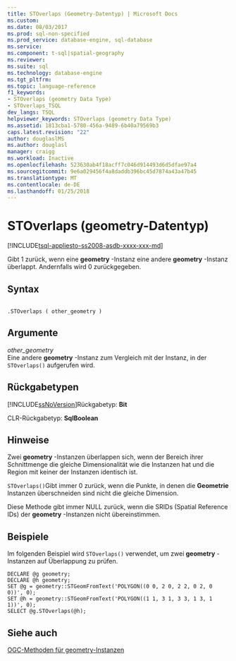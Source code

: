 ```yaml
---
title: STOverlaps (Geometry-Datentyp) | Microsoft Docs
ms.custom: 
ms.date: 08/03/2017
ms.prod: sql-non-specified
ms.prod_service: database-engine, sql-database
ms.service: 
ms.component: t-sql|spatial-geography
ms.reviewer: 
ms.suite: sql
ms.technology: database-engine
ms.tgt_pltfrm: 
ms.topic: language-reference
f1_keywords:
- STOverlaps (geometry Data Type)
- STOverlaps_TSQL
dev_langs: TSQL
helpviewer_keywords: STOverlaps (geometry Data Type)
ms.assetid: 1813cba1-5780-456a-9489-6b40a79569b3
caps.latest.revision: "22"
author: douglaslMS
ms.author: douglasl
manager: craigg
ms.workload: Inactive
ms.openlocfilehash: 523630ab4f18acff7c046d914493d6d5dfae97a4
ms.sourcegitcommit: 9e6a029456f4a8daddb396bc45d7874a43a47b45
ms.translationtype: MT
ms.contentlocale: de-DE
ms.lasthandoff: 01/25/2018
---
```

# <a name="stoverlaps-geometry-data-type"></a>STOverlaps (geometry-Datentyp)
[!INCLUDE[tsql-appliesto-ss2008-asdb-xxxx-xxx-md](../../includes/tsql-appliesto-ss2008-asdb-xxxx-xxx-md.md)]

Gibt 1 zurück, wenn eine **geometry** -Instanz eine andere **geometry** -Instanz überlappt. Andernfalls wird 0 zurückgegeben.
  
## <a name="syntax"></a>Syntax  
  
```  
  
.STOverlaps ( other_geometry )  
```  
  
## <a name="arguments"></a>Argumente  
 *other_geometry*  
 Eine andere **geometry** -Instanz zum Vergleich mit der Instanz, in der `STOverlaps()` aufgerufen wird.  
  
## <a name="return-types"></a>Rückgabetypen  
 [!INCLUDE[ssNoVersion](../../includes/ssnoversion-md.md)]Rückgabetyp: **Bit**  
  
 CLR-Rückgabetyp: **SqlBoolean**  
  
## <a name="remarks"></a>Hinweise  
 Zwei **geometry** -Instanzen überlappen sich, wenn der Bereich ihrer Schnittmenge die gleiche Dimensionalität wie die Instanzen hat und die Region mit keiner der Instanzen identisch ist.  
  
 `STOverlaps()`Gibt immer 0 zurück, wenn die Punkte, in denen die **Geometrie** Instanzen überschneiden sind nicht die gleiche Dimension.  
  
 Diese Methode gibt immer NULL zurück, wenn die SRIDs (Spatial Reference IDs) der **geometry** -Instanzen nicht übereinstimmen.  
  
## <a name="examples"></a>Beispiele  
 Im folgenden Beispiel wird `STOverlaps()` verwendet, um zwei **geometry** -Instanzen auf Überlappung zu prüfen.  
  
```  
DECLARE @g geometry;  
DECLARE @h geometry;  
SET @g = geometry::STGeomFromText('POLYGON((0 0, 2 0, 2 2, 0 2, 0 0))', 0);  
SET @h = geometry::STGeomFromText('POLYGON((1 1, 3 1, 3 3, 1 3, 1 1))', 0);  
SELECT @g.STOverlaps(@h);  
```  
  
## <a name="see-also"></a>Siehe auch  
 [OGC-Methoden für geometry-Instanzen](../../t-sql/spatial-geometry/ogc-methods-on-geometry-instances.md)  
  
  

